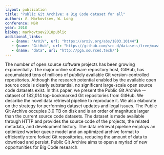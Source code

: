 ```yaml
---
layout: publication
title: "Public Git Archive: a Big Code dataset for all"
authors: V. Markovtsev, W. Long
conference: MSR
year: 2018
bibkey: markovtsev2018public
additional_links:
   - {name: "ArXiV", url: "https://arxiv.org/abs/1803.10144"}
   - {name: "GitHub", url: "https://github.com/src-d/datasets/tree/master/PublicGitArchive"}
   - {name: "data", url: "http://pga.sourced.tech/"}
---
```

The number of open source software projects has been growing exponentially. The major online software repository host, GitHub, has accumulated tens of millions of publicly available Git version-controlled repositories. Although the research potential enabled by the available open source code is clearly substantial, no significant large-scale open source code datasets exist. In this paper, we present the Public Git Archive -- dataset of 182,014 top-bookmarked Git repositories from GitHub. We describe the novel data retrieval pipeline to reproduce it. We also elaborate on the strategy for performing dataset updates and legal issues. The Public Git Archive occupies 3.0 TB on disk and is an order of magnitude larger than the current source code datasets. The dataset is made available through HTTP and provides the source code of the projects, the related metadata, and development history. The data retrieval pipeline employs an optimized worker queue model and an optimized archive format to efficiently store forked Git repositories, reducing the amount of data to download and persist. Public Git Archive aims to open a myriad of new opportunities for Big Code research. 
